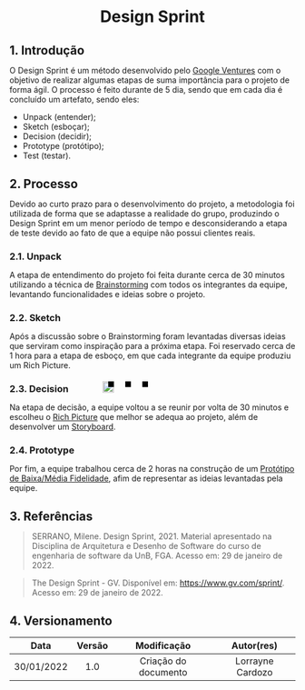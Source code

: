<style>
* { margin: 0; padding: 0; }
.slider {
    display: block;
    height: auto;
    width: 200;
    margin: auto;
    margin-top: 20px;
    position: relative;
}

.slider li {
    list-style: none;
    position: absolute;
}

.slider img {
    margin: auto;
    height: 100%;
    width: 100%;
    vertical-align: top;
}

.slider input {
    display: none;
}

.slider label {
    background-color: #000;
    bottom: 10px;
    cursor: pointer;
    display: block;
    height: 10px;
    position: absolute;
    width: 10px;
    z-index: 10;
}

.slider li:nth-child(1) label {
    left: 10px;
}

.slider li:nth-child(2) label {
    left: 40px;
}

.slider li:nth-child(3) label {
    left: 70px;
}

.slider img {
    opacity: 0;
    visibility: hidden;
}

.slider li input:checked ~ img {
    opacity: 1;
    visibility: visible;
    z-index: 10;
}

</style>
# <center>Design Sprint

## 1. Introdução
O Design Sprint é um método desenvolvido pelo [Google Ventures](https://www.gv.com/sprint/) com o objetivo de realizar algumas etapas de suma importância para o projeto de forma ágil. O processo é feito durante de 5 dia, sendo que em cada dia é concluído um artefato, sendo eles:
- Unpack (entender);
- Sketch (esboçar);
- Decision (decidir);
- Prototype (protótipo);
- Test (testar).

## 2. Processo
Devido ao curto prazo para o desenvolvimento do projeto, a metodologia foi utilizada de forma que se adaptasse a realidade do grupo, produzindo o Design Sprint em um menor período de tempo e desconsiderando a etapa de teste devido ao fato de que a equipe não possui clientes reais.

### 2.1. Unpack
A etapa de entendimento do projeto foi feita durante cerca de 30 minutos utilizando a técnica de [Brainstorming]() com todos os integrantes da equipe, levantando funcionalidades e ideias sobre o projeto.

### 2.2. Sketch
Após a discussão sobre o Brainstorming foram levantadas diversas ideias que serviram como inspiração para a próxima etapa. Foi reservado cerca de 1 hora para a etapa de esboço, em que cada integrante da equipe produziu um Rich Picture.

<ul class="slider">
    <li>
        <input type="radio" id="slide1" name="slide" checked>
        <label for="slide1"></label>
        <img src="../../../assets/images/rich-Alvaro.jpeg" />
    </li>
    <li>
        <input type="radio" id="slide2" name="slide">
        <label for="slide2"></label>
        <img src="../../../assets/images/rich-antonio.jpeg" />
    </li>
    <li>
        <input type="radio" id="slide3" name="slide">
        <label for="slide3"></label>
        <img src="../../../assets/images/rich-ariel.png" />
    </li>
</ul>

### 2.3. Decision
Na etapa de decisão, a equipe voltou a se reunir por volta de 30 minutos e escolheu o [Rich Picture]() que melhor se adequa ao projeto, além de desenvolver um [Storyboard]().

### 2.4. Prototype
Por fim, a equipe trabalhou cerca de 2 horas na construção de um [Protótipo de Baixa/Média Fidelidade](), afim de representar as ideias levantadas pela equipe.


## 3. Referências 
>SERRANO, Milene. Design Sprint, 2021. Material apresentado na Disciplina de Arquitetura e Desenho de Software do curso de engenharia de software da UnB, FGA. Acesso em: 29 de janeiro de 2022.

>The Design Sprint - GV. Disponível em: <https://www.gv.com/sprint/>. Acesso em: 29 de janeiro de 2022.


## 4. Versionamento 
|    Data    | Versão |     Modificação      |    Autor(res)    |
|:----------:|:------:|:--------------------:|:----------------:|
| 30/01/2022 |   1.0  | Criação do documento | Lorrayne Cardozo |